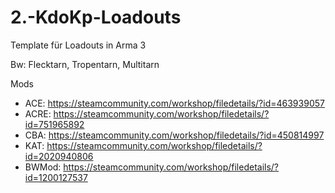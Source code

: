 # 2.-KdoKp-Loadouts
Template für Loadouts in Arma 3

Bw: Flecktarn, Tropentarn, Multitarn

Mods
- ACE: https://steamcommunity.com/workshop/filedetails/?id=463939057
- ACRE: https://steamcommunity.com/workshop/filedetails/?id=751965892
- CBA: https://steamcommunity.com/workshop/filedetails/?id=450814997
- KAT: https://steamcommunity.com/workshop/filedetails/?id=2020940806
- BWMod: https://steamcommunity.com/workshop/filedetails/?id=1200127537
